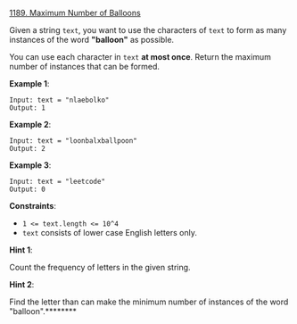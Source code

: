 [1189. Maximum Number of Balloons](https://leetcode.com/problems/maximum-number-of-balloons/)

Given a string `text`, you want to use the characters of `text` to form as many instances of the word **"balloon"** as possible.

You can use each character in `text` **at most once**. Return the maximum number of instances that can be formed.

**Example 1**:
```
Input: text = "nlaebolko"
Output: 1
```

**Example 2**:
```
Input: text = "loonbalxballpoon"
Output: 2
```

**Example 3**:
```
Input: text = "leetcode"
Output: 0
```

**Constraints**:
* `1 <= text.length <= 10^4`
* `text` consists of lower case English letters only.

**Hint 1**:

Count the frequency of letters in the given string.

**Hint 2**:

Find the letter than can make the minimum number of instances of the word "balloon".********